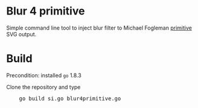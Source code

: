 # Blur 4 primitive

Simple command line tool to inject blur filter to Michael Fogleman [primitive](https://github.com/fogleman/primitive) SVG output.

# Build

Precondition: installed `go` 1.8.3

Clone the repository and type

<pre>
    go build si.go blur4primitive.go
</pre>
